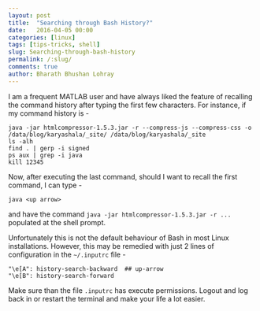 ```yaml
---
layout: post
title:  "Searching through Bash History?"
date:   2016-04-05 00:00
categories: [linux]
tags: [tips-tricks, shell]
slug: Searching-through-bash-history
permalink: /:slug/
comments: true
author: Bharath Bhushan Lohray
---
```

I am a frequent MATLAB user and have always liked the feature of recalling the command history after typing the first few characters. For instance, if my command history is -

```
java -jar htmlcompressor-1.5.3.jar -r --compress-js --compress-css -o /data/blog/karyashala/_site/ /data/blog/karyashala/_site
ls -alh
find . | gerp -i signed
ps aux | grep -i java
kill 12345
```

Now, after executing the last command, should I want to recall the first command, I can type -

```
java <up arrow>
```

and have the command `java -jar htmlcompressor-1.5.3.jar -r ...` populated at the shell prompt.

Unfortunately this is not the default behaviour of Bash in most Linux installations. However, this may be remedied with just 2 lines of configuration in the `~/.inputrc` file -

```
"\e[A": history-search-backward  ## up-arrow
"\e[B": history-search-forward
```

Make sure than the file `.inputrc` has execute permissions. Logout and log back in or restart the terminal and make your life a lot easier.
